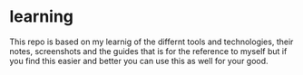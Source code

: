 # learning
This repo is based on my learnig of the differnt tools and technologies, their notes, screenshots and the guides that is for the reference to myself but if you find this easier and better you can use this as well for your good. 
